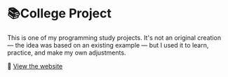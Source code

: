 # 📚College Project

This is one of my programming study projects. It's not an original creation — the idea was based on an existing example — but I used it to learn, practice, and make my own adjustments.

🔗 [View the website](https://mus3un4cional.netlify.app/)
